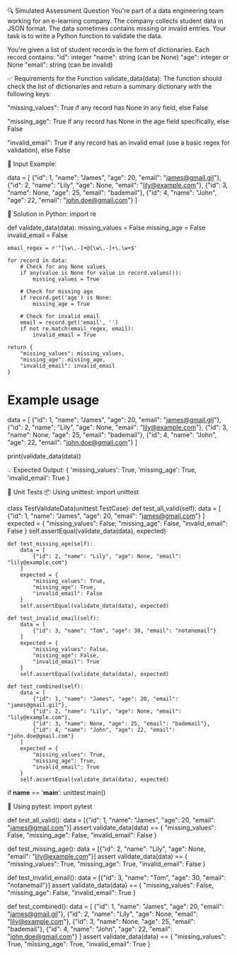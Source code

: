 🔍 Simulated Assessment Question
You're part of a data engineering team working for an e-learning company. 
The company collects student data in JSON format. 
The data sometimes contains missing or invalid entries. 
Your task is to write a Python function to validate the data.


You're given a list of student records in the form of dictionaries. Each record contains:
"id": integer
"name": string (can be None)
"age": integer or None
"email": string (can be invalid)


✅ Requirements for the Function validate_data(data):
The function should check the list of dictionaries and return a summary dictionary with the following keys:

"missing_values": True if any record has None in any field, else False

"missing_age": True if any record has None in the age field specifically, else False

"invalid_email": True if any record has an invalid email (use a basic regex for validation), else False



🧪 Input Example:

data = [
    {"id": 1, "name": "James", "age": 20, "email": "james@gmail.gil"},
    {"id": 2, "name": "Lily", "age": None, "email": "lily@example.com"},
    {"id": 3, "name": None, "age": 25, "email": "bademail"},
    {"id": 4, "name": "John", "age": 22, "email": "john.doe@gmail.com"}
]


🧠 Solution in Python:
import re

def validate_data(data):
    missing_values = False
    missing_age = False
    invalid_email = False

    email_regex = r'^[\w\.-]+@[\w\.-]+\.\w+$'

    for record in data:
        # Check for any None values
        if any(value is None for value in record.values()):
            missing_values = True

        # Check for missing age
        if record.get('age') is None:
            missing_age = True

        # Check for invalid email
        email = record.get('email', '')
        if not re.match(email_regex, email):
            invalid_email = True

    return {
        "missing_values": missing_values,
        "missing_age": missing_age,
        "invalid_email": invalid_email
    }

# Example usage
data = [
    {"id": 1, "name": "James", "age": 20, "email": "james@gmail.gil"},
    {"id": 2, "name": "Lily", "age": None, "email": "lily@example.com"},
    {"id": 3, "name": None, "age": 25, "email": "bademail"},
    {"id": 4, "name": "John", "age": 22, "email": "john.doe@gmail.com"}
]

print(validate_data(data))


💡 Expected Output:
{
    'missing_values': True,
    'missing_age': True,
    'invalid_email': True
}






🔬 Unit Tests
📦 Using unittest:
import unittest

class TestValidateData(unittest.TestCase):
    def test_all_valid(self):
        data = [
            {"id": 1, "name": "James", "age": 20, "email": "james@gmail.com"}
        ]
        expected = {
            "missing_values": False,
            "missing_age": False,
            "invalid_email": False
        }
        self.assertEqual(validate_data(data), expected)

    def test_missing_age(self):
        data = [
            {"id": 2, "name": "Lily", "age": None, "email": "lily@example.com"}
        ]
        expected = {
            "missing_values": True,
            "missing_age": True,
            "invalid_email": False
        }
        self.assertEqual(validate_data(data), expected)

    def test_invalid_email(self):
        data = [
            {"id": 3, "name": "Tom", "age": 30, "email": "notanemail"}
        ]
        expected = {
            "missing_values": False,
            "missing_age": False,
            "invalid_email": True
        }
        self.assertEqual(validate_data(data), expected)

    def test_combined(self):
        data = [
            {"id": 1, "name": "James", "age": 20, "email": "james@gmail.gil"},
            {"id": 2, "name": "Lily", "age": None, "email": "lily@example.com"},
            {"id": 3, "name": None, "age": 25, "email": "bademail"},
            {"id": 4, "name": "John", "age": 22, "email": "john.doe@gmail.com"}
        ]
        expected = {
            "missing_values": True,
            "missing_age": True,
            "invalid_email": True
        }
        self.assertEqual(validate_data(data), expected)

if __name__ == '__main__':
    unittest.main()







🧪 Using pytest:
import pytest

def test_all_valid():
    data = [{"id": 1, "name": "James", "age": 20, "email": "james@gmail.com"}]
    assert validate_data(data) == {
        "missing_values": False,
        "missing_age": False,
        "invalid_email": False
    }

def test_missing_age():
    data = [{"id": 2, "name": "Lily", "age": None, "email": "lily@example.com"}]
    assert validate_data(data) == {
        "missing_values": True,
        "missing_age": True,
        "invalid_email": False
    }

def test_invalid_email():
    data = [{"id": 3, "name": "Tom", "age": 30, "email": "notanemail"}]
    assert validate_data(data) == {
        "missing_values": False,
        "missing_age": False,
        "invalid_email": True
    }

def test_combined():
    data = [
        {"id": 1, "name": "James", "age": 20, "email": "james@gmail.gil"},
        {"id": 2, "name": "Lily", "age": None, "email": "lily@example.com"},
        {"id": 3, "name": None, "age": 25, "email": "bademail"},
        {"id": 4, "name": "John", "age": 22, "email": "john.doe@gmail.com"}
    ]
    assert validate_data(data) == {
        "missing_values": True,
        "missing_age": True,
        "invalid_email": True
    }






